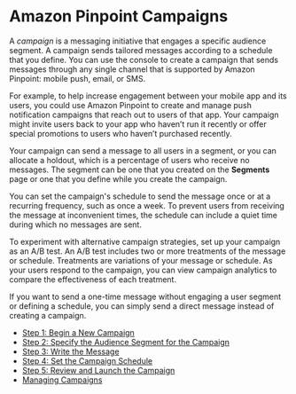 # Amazon Pinpoint Campaigns<a name="campaigns"></a>

A *campaign* is a messaging initiative that engages a specific audience segment\. A campaign sends tailored messages according to a schedule that you define\. You can use the console to create a campaign that sends messages through any single channel that is supported by Amazon Pinpoint: mobile push, email, or SMS\.

For example, to help increase engagement between your mobile app and its users, you could use Amazon Pinpoint to create and manage push notification campaigns that reach out to users of that app\. Your campaign might invite users back to your app who haven’t run it recently or offer special promotions to users who haven’t purchased recently\.

Your campaign can send a message to all users in a segment, or you can allocate a holdout, which is a percentage of users who receive no messages\. The segment can be one that you created on the **Segments** page or one that you define while you create the campaign\. 

You can set the campaign's schedule to send the message once or at a recurring frequency, such as once a week\. To prevent users from receiving the message at inconvenient times, the schedule can include a quiet time during which no messages are sent\.

To experiment with alternative campaign strategies, set up your campaign as an A/B test\. An A/B test includes two or more treatments of the message or schedule\. Treatments are variations of your message or schedule\. As your users respond to the campaign, you can view campaign analytics to compare the effectiveness of each treatment\.

If you want to send a one\-time message without engaging a user segment or defining a schedule, you can simply send a direct message instead of creating a campaign\.


+ [Step 1: Begin a New Campaign](campaigns-begin.md)
+ [Step 2: Specify the Audience Segment for the Campaign](campaigns-segment.md)
+ [Step 3: Write the Message](campaigns-message.md)
+ [Step 4: Set the Campaign Schedule](campaigns-schedule.md)
+ [Step 5: Review and Launch the Campaign](campaigns-review.md)
+ [Managing Campaigns](campaigns-managing.md)